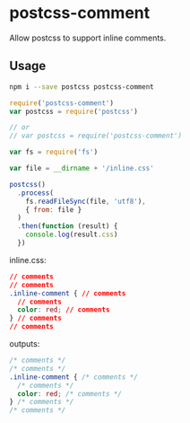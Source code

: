 # postcss-comment
Allow postcss to support inline comments.

## Usage

```bash
npm i --save postcss postcss-comment

```

```javascript
require('postcss-comment')
var postcss = require('postcss')

// or
// var postcss = require('postcss-comment')

var fs = require('fs')

var file = __dirname + '/inline.css'

postcss()
  .process(
    fs.readFileSync(file, 'utf8'),
    { from: file }
  )
  .then(function (result) {
    console.log(result.css)
  })

```

inline.css:
```css
// comments
// comments
.inline-comment { // comments
  // comments
  color: red; // comments
} // comments
// comments

```

outputs:
```css
/* comments */
/* comments */
.inline-comment { /* comments */
  /* comments */
  color: red; /* comments */
} /* comments */
/* comments */

```
